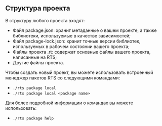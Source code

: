 ## Структура проекта

В структуру любого проекта входят:

* Файл package.json: хранит метаданные о вашем проекте, а также библиотеки, используемые в качестве зависимостей;
* Файл package-lock.json: хранит точные версии библиотек, используемых в рабочем состоянии вашего проекта;
* Файлы проекта .rt: содержат основные файлы вашего проекта, написанные на RTS;
* Другие файлы проекта.

Чтобы создать новый проект, вы можете использовать встроенный менеджер пакетов RTS со следующими командами:

* `./rts package local`
* `./rts package local <package name>`

Для более подробной информации о командах вы можете использовать:

* `./rts package help`
